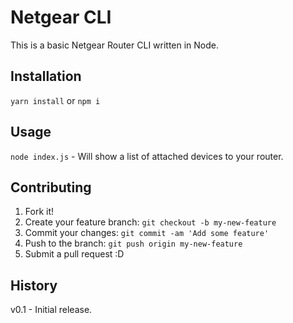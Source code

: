 # Netgear CLI

This is a basic Netgear Router CLI written in Node.

## Installation

`yarn install` or `npm i`

## Usage

`node index.js` - Will show a list of attached devices to your router.

## Contributing

1. Fork it!
2. Create your feature branch: `git checkout -b my-new-feature`
3. Commit your changes: `git commit -am 'Add some feature'`
4. Push to the branch: `git push origin my-new-feature`
5. Submit a pull request :D

## History

v0.1 - Initial release.
